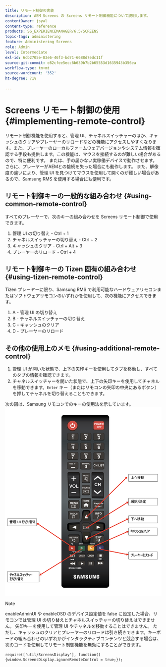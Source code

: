 ```yaml
---
title: リモート制御の実装
description: AEM Screens の Screens リモート制御機能について説明します。
contentOwner: jsyal
content-type: reference
products: SG_EXPERIENCEMANAGER/6.5/SCREENS
topic-tags: administering
feature: Administering Screens
role: Admin
level: Intermediate
exl-id: 6cb2705e-83e6-46f3-bd71-6688d7edc11f
source-git-commit: e82cfee5ecc6b639b7b2b65553d1635943b356ea
workflow-type: tm+mt
source-wordcount: '352'
ht-degree: 71%

---
```


# Screens リモート制御の使用 {#implementing-remote-control}

リモート制御機能を使用すると、管理 UI、チャネルスイッチャーのほか、キャッシュのクリアやプレーヤーのリロードなどの機能にアクセスしやすくなります。また、プレーヤーのローカルファームウェアバージョンやシステム情報を確認する手段も提供します。この機能は、マウスを接続するのが難しい場合があるので、特に便利です。 または、手の届かない実稼働デバイスで動作させます。さらに、プレーヤーがAEMとの接続を失った場合にも動作します。 また、解像度の違いにより、管理 UI を見つけてマウスを使用して開くのが難しい場合があるので、Samsung RMS を使用する場合にも便利です。

## リモート制御キーの一般的な組み合わせ {#using-common-remote-control}

すべてのプレーヤーで、次のキーの組み合わせを Screens リモート制御で使用できます。

1. 管理 UI の切り替え - Ctrl + 1
1. チャネルスイッチャーの切り替え - Ctrl + 2
1. キャッシュのクリア - Ctrl + Alt + 3
1. プレーヤーのリロード - Ctrl + 4

## リモート制御キーの Tizen 固有の組み合わせ {#using-tizen-remote-control}

Tizen プレーヤーに限り、Samsung RMS で利用可能なハードウェアリモコンまたはソフトウェアリモコンのいずれかを使用して、次の機能にアクセスできます。

1. A - 管理 UI の切り替え
1. B - チャネルスイッチャーの切り替え
1. C - キャッシュのクリア
1. D - プレーヤーのリロード

## その他の使用上のメモ {#using-additional-remote-control}

1. 管理 UI が開いた状態で、上下の矢印キーを使用してタブを移動し、すべてのタブの情報を確認できます。
1. チャネルスイッチャーを開いた状態で、上下の矢印キーを使用してチャネルを移動できます。`Enter` キー（またはリモコンの矢印の中央にあるボタン）を押してチャネルを切り替えることもできます。

次の図は、Samsung リモコンでのキーの使用法を示しています。
![画像](assets/tizen/remote.png)

>[!NOTE]
>enableAdminUI や enableOSD のデバイス設定値を false に設定した場合、リモコンでは管理 UI の切り替えとチャネルスイッチャーの切り替えはできません。 矢印キーを使用して管理 UI やチャネルを移動することはできません。 ただし、キャッシュのクリアとプレーヤーのリロードは引き続きできます。キーボードの組み合わせのいずれかがインタラクティブコンテンツと競合する場合は、次のコードを使用してリモート制御機能を無効にすることができます。

```
require(['util/ScreensDisplay'], function() {window.ScreensDisplay.ignoreRemoteControl = true;}); 
```
